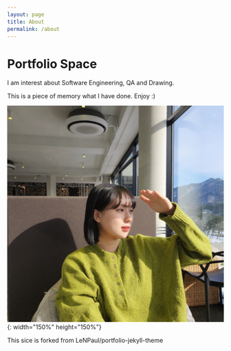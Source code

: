 ```yaml
---
layout: page
title: About
permalink: /about
---
```


# Portfolio Space

I am interest about Software Engineering, QA and Drawing. 

This is a piece of memory what I have done. Enjoy :)

![Hii :)](assets/img/projects/other/1.jpg){: width="150%" height="150%"}






This sice is forked from LeNPaul/portfolio-jekyll-theme
